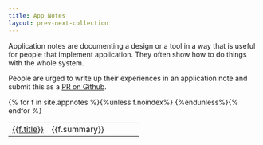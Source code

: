 ```yaml
---
title: App Notes
layout: prev-next-collection
---
```

Application notes are documenting a design or a tool in a way that is useful for people that implement application. They often show how to do things with the whole system. 

People are urged to write up their experiences in an application note and submit this as a [PR on Github].

<table>
	<colgroup>
		<col style="width:30%">
		<col style="width:70%">
	</colgroup>
{% for f in site.appnotes %}{%unless f.noindex%}<tr>
	<td><a href="{{f.url}}">{{f.title}}</a></td><td> {{f.summary}}</td>
</tr>
{%endunless%}{% endfor %}

</table>

[PR on Github]: https://github.com/bndtools/bndtools.github.io/pulls
